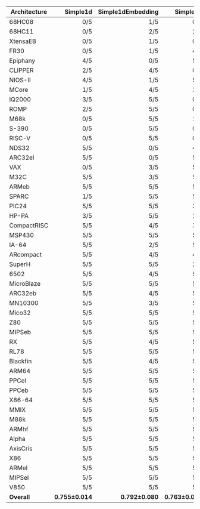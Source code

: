 | Architecture | Simple1d | Simple1dEmbedding | Simple2d | Simple2dEmbedding | ResNet50 | ResNet50Embedding |
| ------------ | ------------: | ------------: | ------------: | ------------: | ------------: | ------------: |
| 68HC08 | 0/5 | 1/5 | 0/5 | 1/5 | 2/5 | 1/5 |
| 68HC11 | 0/5 | 2/5 | 2/5 | 1/5 | 1/5 | 0/5 |
| XtensaEB | 0/5 | 1/5 | 0/5 | 1/5 | 2/5 | 2/5 |
| FR30 | 0/5 | 1/5 | 4/5 | 1/5 | 3/5 | 1/5 |
| Epiphany | 4/5 | 0/5 | 5/5 | 0/5 | 2/5 | 1/5 |
| CLIPPER | 2/5 | 4/5 | 0/5 | 2/5 | 2/5 | 4/5 |
| NIOS-II | 4/5 | 1/5 | 5/5 | 1/5 | 0/5 | 3/5 |
| MCore | 1/5 | 4/5 | 3/5 | 0/5 | 4/5 | 2/5 |
| IQ2000 | 3/5 | 5/5 | 0/5 | 5/5 | 1/5 | 2/5 |
| ROMP | 2/5 | 5/5 | 0/5 | 4/5 | 3/5 | 2/5 |
| M68k | 0/5 | 5/5 | 1/5 | 5/5 | 1/5 | 4/5 |
| S-390 | 0/5 | 5/5 | 0/5 | 5/5 | 1/5 | 5/5 |
| RISC-V | 0/5 | 5/5 | 0/5 | 5/5 | 2/5 | 4/5 |
| NDS32 | 5/5 | 0/5 | 4/5 | 2/5 | 4/5 | 4/5 |
| ARC32el | 5/5 | 0/5 | 5/5 | 2/5 | 5/5 | 3/5 |
| VAX | 0/5 | 3/5 | 5/5 | 4/5 | 5/5 | 5/5 |
| M32C | 5/5 | 3/5 | 5/5 | 3/5 | 4/5 | 2/5 |
| ARMeb | 5/5 | 5/5 | 5/5 | 5/5 | 3/5 | 0/5 |
| SPARC | 1/5 | 5/5 | 5/5 | 5/5 | 2/5 | 5/5 |
| PIC24 | 5/5 | 5/5 | 3/5 | 5/5 | 0/5 | 5/5 |
| HP-PA | 3/5 | 5/5 | 1/5 | 5/5 | 5/5 | 5/5 |
| CompactRISC | 5/5 | 4/5 | 3/5 | 5/5 | 2/5 | 5/5 |
| MSP430 | 5/5 | 5/5 | 5/5 | 5/5 | 0/5 | 5/5 |
| IA-64 | 5/5 | 2/5 | 5/5 | 5/5 | 5/5 | 4/5 |
| ARcompact | 5/5 | 4/5 | 4/5 | 4/5 | 4/5 | 5/5 |
| SuperH | 5/5 | 5/5 | 2/5 | 5/5 | 4/5 | 5/5 |
| 6502 | 5/5 | 4/5 | 5/5 | 5/5 | 4/5 | 4/5 |
| MicroBlaze | 5/5 | 5/5 | 5/5 | 5/5 | 2/5 | 5/5 |
| ARC32eb | 5/5 | 4/5 | 5/5 | 3/5 | 5/5 | 5/5 |
| MN10300 | 5/5 | 3/5 | 5/5 | 4/5 | 5/5 | 5/5 |
| Mico32 | 5/5 | 5/5 | 5/5 | 5/5 | 4/5 | 4/5 |
| Z80 | 5/5 | 5/5 | 5/5 | 4/5 | 5/5 | 5/5 |
| MIPSeb | 5/5 | 5/5 | 5/5 | 5/5 | 4/5 | 5/5 |
| RX | 5/5 | 4/5 | 5/5 | 5/5 | 5/5 | 5/5 |
| RL78 | 5/5 | 5/5 | 5/5 | 5/5 | 5/5 | 4/5 |
| Blackfin | 5/5 | 4/5 | 5/5 | 5/5 | 5/5 | 5/5 |
| ARM64 | 5/5 | 5/5 | 5/5 | 5/5 | 5/5 | 5/5 |
| PPCel | 5/5 | 5/5 | 5/5 | 5/5 | 5/5 | 5/5 |
| PPCeb | 5/5 | 5/5 | 5/5 | 5/5 | 5/5 | 5/5 |
| X86-64 | 5/5 | 5/5 | 5/5 | 5/5 | 5/5 | 5/5 |
| MMIX | 5/5 | 5/5 | 5/5 | 5/5 | 5/5 | 5/5 |
| M88k | 5/5 | 5/5 | 5/5 | 5/5 | 5/5 | 5/5 |
| ARMhf | 5/5 | 5/5 | 5/5 | 5/5 | 5/5 | 5/5 |
| Alpha | 5/5 | 5/5 | 5/5 | 5/5 | 5/5 | 5/5 |
| AxisCris | 5/5 | 5/5 | 5/5 | 5/5 | 5/5 | 5/5 |
| X86 | 5/5 | 5/5 | 5/5 | 5/5 | 5/5 | 5/5 |
| ARMel | 5/5 | 5/5 | 5/5 | 5/5 | 5/5 | 5/5 |
| MIPSel | 5/5 | 5/5 | 5/5 | 5/5 | 5/5 | 5/5 |
| V850 | 5/5 | 5/5 | 5/5 | 5/5 | 5/5 | 5/5 |
| **Overall** | **0.755±0.014** | **0.792±0.080** | **0.763±0.023** | **0.804±0.045** | **0.718±0.030** | **0.800±0.037** |
